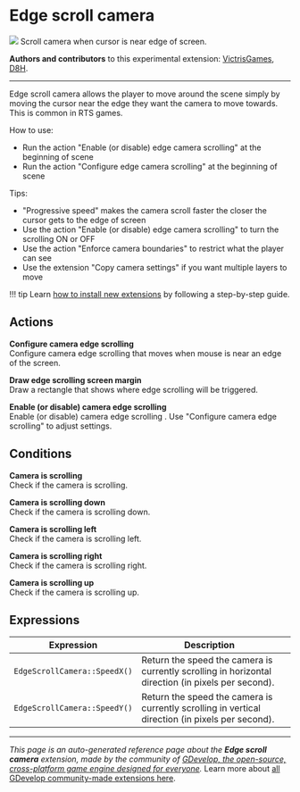 # Edge scroll camera

<img src="https://resources.gdevelop-app.com/assets/Icons/camera-metering-matrix.svg" class="extension-icon"></img>
Scroll camera when cursor is near edge of screen.

**Authors and contributors** to this experimental extension: [VictrisGames](https://gd.games/VictrisGames), [D8H](https://gd.games/D8H).

---

Edge scroll camera allows the player to move around the scene simply by moving the cursor near the edge they want the camera to move towards.  This is common in RTS games.

How to use:

- Run the action "Enable (or disable) edge camera scrolling" at the beginning of scene
- Run the action "Configure edge camera scrolling" at the beginning of scene

Tips:

- "Progressive speed" makes the camera scroll faster the closer the cursor gets to the edge of screen
- Use the action "Enable (or disable) edge camera scrolling" to turn the scrolling ON or OFF
- Use the action "Enforce camera boundaries" to restrict what the player can see
- Use the extension "Copy camera settings" if you want multiple layers to move


!!! tip
    Learn [how to install new extensions](/gdevelop5/extensions/search) by following a step-by-step guide.

## Actions

**Configure camera edge scrolling**  
Configure camera edge scrolling that moves when mouse is near an edge of the screen.

**Draw edge scrolling screen margin**  
Draw a rectangle that shows where edge scrolling will be triggered.

**Enable (or disable) camera edge scrolling**  
Enable (or disable) camera edge scrolling .  Use "Configure camera edge scrolling" to adjust settings.

## Conditions

**Camera is scrolling**  
Check if the camera is scrolling.

**Camera is scrolling down**  
Check if the camera is scrolling down.

**Camera is scrolling left**  
Check if the camera is scrolling left.

**Camera is scrolling right**  
Check if the camera is scrolling right.

**Camera is scrolling up**  
Check if the camera is scrolling up.

## Expressions

| Expression | Description |  |
|-----|-----|-----|
| `EdgeScrollCamera::SpeedX()` | Return the speed the camera is currently scrolling in horizontal direction (in pixels per second). ||
| `EdgeScrollCamera::SpeedY()` | Return the speed the camera is currently scrolling in vertical direction (in pixels per second). ||


---

*This page is an auto-generated reference page about the **Edge scroll camera** extension, made by the community of [GDevelop, the open-source, cross-platform game engine designed for everyone](https://gdevelop.io/).* Learn more about [all GDevelop community-made extensions here](/gdevelop5/extensions).